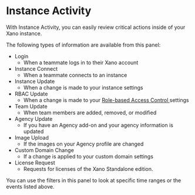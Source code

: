 # Instance Activity

With Instance Activity, you can easily review critical actions inside of your Xano instance.

The following types of information are available from this panel:

* Login
  * When a teammate logs in to their Xano account
* Instance Connect
  * When a teammate connects to an instance
* Instance Update
  * When a change is made to your instance settings
* RBAC Update
  * When a change is made to your [Role-based Access Control ](rbac-role-based-access-control.md)settings
* Team Update
  * When team members are added, removed, or modified
* Agency Update
  * If you have an Agency add-on and your agency information is updated
* Image Upload
  * If the images on your Agency profile are changed
* Custom Domain Change
  * If a change is applied to your custom domain settings
* License Request
  * Requests for licenses of the Xano Standalone edition.

You can use the filters in this panel to look at specific time ranges or the events listed above.

<div align="left"><figure><img src="../../.gitbook/assets/CleanShot 2025-03-26 at 12.00.45.png" alt=""><figcaption></figcaption></figure></div>
